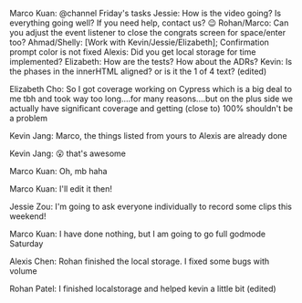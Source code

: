 Marco Kuan: @channel Friday's tasks
Jessie: How is the video going? Is everything going well? If you need help, contact us? :wink:
Rohan/Marco: Can you adjust the event listener to close the congrats screen for space/enter too?
Ahmad/Shelly: [Work with Kevin/Jessie/Elizabeth]; Confirmation prompt color is not fixed
Alexis: Did you get local storage for time implemented?
Elizabeth: How are the tests? How about the ADRs?
Kevin: Is the phases in the innerHTML aligned? or is it the 1 of 4 text? (edited)

Elizabeth Cho: So I got coverage working on Cypress which is a big deal to me tbh and took way too long....for many reasons....but on the plus side we actually have significant coverage and getting (close to) 100% shouldn't be a problem

Kevin Jang: Marco, the things listed from yours to Alexis are already done

Kevin Jang: :open_mouth: that's awesome

Marco Kuan: Oh, mb haha

Marco Kuan: I'll edit it then!

Jessie Zou: I'm going to ask everyone individually to record some clips this weekend!

Marco Kuan: I have done nothing, but I am going to go full godmode Saturday

Alexis Chen: Rohan finished the local storage. I fixed some bugs with volume

Rohan Patel: I finished localstorage and helped kevin a little bit (edited)
